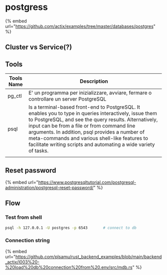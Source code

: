 # postgress

{% embed url="https://github.com/actix/examples/tree/master/databases/postgres" %}

## Cluster vs Service(?)

## Tools

| Tools Name | Description                                                                                                                                                                                                                                                                                                                                                                           |
| ---------- | ------------------------------------------------------------------------------------------------------------------------------------------------------------------------------------------------------------------------------------------------------------------------------------------------------------------------------------------------------------------------------------- |
| pg\_ctl    | E' un programma per inizializzare, avviare, fermare o controllare un server PostgreSQL                                                                                                                                                                                                                                                                                                |
| psql       | Is a terminal-based front-end to PostgreSQL. It enables you to type in queries interactively, issue them to PostgreSQL, and see the query results. Alternatively, input can be from a file or from command line arguments. In addition, psql provides a number of meta-commands and various shell-like features to facilitate writing scripts and automating a wide variety of tasks. |
|            |                                                                                                                                                                                                                                                                                                                                                                                       |

## Reset password

{% embed url="https://www.postgresqltutorial.com/postgresql-administration/postgresql-reset-password/" %}

## Flow

### Test from shell

```bash
psql -h 127.0.0.1 -U postgres -p 6543       # connect to db
```

### Connection string

{% embed url="https://github.com/plsamu/rust_backend_examples/blob/main/backend_actix/l003%20-%20load%20db%20connection%20from%20.env/src/mdb.rs" %}



